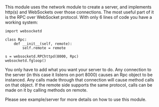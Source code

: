This module uses the network module to create a server, and implements http(s)
and WebSockets over those connections.  The most useful part of it is the RPC
over WebSocket protocol.  With only 6 lines of code you have a working system:

    import websocketd
    
    class Rpc:
        def __init__(self, remote):
            self.remote = remote
    
    s = websocketd.RPChttpd(8000, Rpc)
    websocketd.fgloop()

You only have to add what you want your server to do.  Any connection to the
server (in this case it listens on port 8000) causes an Rpc object to be
instanced.  Any calls made through that connection will cause method calls on
that object.  If the remote side supports the same protocol, calls can be made
on it by calling methods on remote.

Please see example/server for more details on how to use this module.
